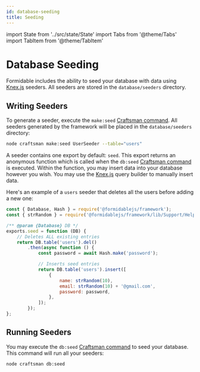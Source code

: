 ```yaml
---
id: database-seeding
title: Seeding
---
```


import State from '../src/state/State'
import Tabs from '@theme/Tabs'
import TabItem from '@theme/TabItem'

# Database Seeding

Formidable includes the ability to seed your database with data using [Knex.js](http://knexjs.org/) seeders. All seeders are stored in the `database/seeders` directory.

## Writing Seeders

To generate a seeder, execute the `make:seed` [Craftsman command](/docs/craftsman). All seeders generated by the framework will be placed in the `database/seeders` directory:

```bash
node craftsman make:seed UserSeeder --table="users"
```

A seeder contains one export by default: `seed`. This export returns an anonymous function which is called when the `db:seed` [Craftsman command](/docs/craftsman) is executed. Within the function, you may insert data into your database however you wish. You may use the [Knex.js](http://knexjs.org/) query builder to manually insert data.

Here's an example of a `users` seeder that deletes all the users before adding a new one:

```js title="database/seeds/UserSeeder.js" showLineNumbers
const { Database, Hash } = require('@formidablejs/framework');
const { strRandom } = require('@formidablejs/framework/lib/Support/Helpers');

/** @param {Database} DB */
exports.seed = function (DB) {
	// Deletes ALL existing entries
	return DB.table('users').del()
		.then(async function () {
			const password = await Hash.make('password');

			// Inserts seed entries
			return DB.table('users').insert([
				{
					name: strRandom(10),
					email: strRandom(10) + '@gmail.com',
					password: password,
				},
			]);
		});
};
```

## Running Seeders

You may execute the `db:seed` [Craftsman command](/docs/craftsman) to seed your database. This command will run all your seeders:

```bash
node craftsman db:seed
```
